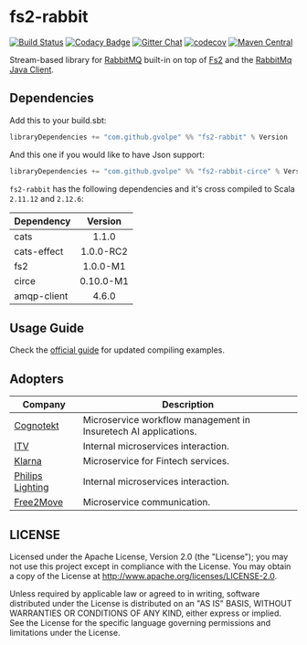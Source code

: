 fs2-rabbit
==========

[![Build Status](https://travis-ci.org/gvolpe/fs2-rabbit.svg?branch=master)](https://travis-ci.org/gvolpe/fs2-rabbit)
[![Codacy Badge](https://api.codacy.com/project/badge/Grade/011c5931cd3945b3a88eb725f18bbf88)](https://www.codacy.com/app/volpegabriel/fs2-rabbit?utm_source=github.com&utm_medium=referral&utm_content=gvolpe/fs2-rabbit&utm_campaign=badger)
[![Gitter Chat](https://badges.gitter.im/fs2-rabbit/fs2-rabbit.svg)](https://gitter.im/fs2-rabbit/fs2-rabbit)
[![codecov](https://codecov.io/gh/gvolpe/fs2-rabbit/branch/master/graph/badge.svg)](https://codecov.io/gh/gvolpe/fs2-rabbit)
[![Maven Central](https://img.shields.io/maven-central/v/com.github.gvolpe/fs2-rabbit_2.12.svg)](http://search.maven.org/#search%7Cga%7C1%7Cfs2-rabbit)


Stream-based library for [RabbitMQ](https://www.rabbitmq.com/) built-in on top of [Fs2](https://github.com/functional-streams-for-scala/fs2) and the [RabbitMq Java Client](https://github.com/rabbitmq/rabbitmq-java-client).

## Dependencies

Add this to your build.sbt:

```scala
libraryDependencies += "com.github.gvolpe" %% "fs2-rabbit" % Version
```

And this one if you would like to have Json support:

```scala
libraryDependencies += "com.github.gvolpe" %% "fs2-rabbit-circe" % Version
```

`fs2-rabbit` has the following dependencies and it's cross compiled to Scala `2.11.12` and `2.12.6`:

| Dependency  | Version    |
| ----------- |:----------:|
| cats        | 1.1.0      |
| cats-effect | 1.0.0-RC2  |
| fs2         | 1.0.0-M1   |
| circe       | 0.10.0-M1  |
| amqp-client | 4.6.0      |

## Usage Guide

Check the [official guide](https://gvolpe.github.io/fs2-rabbit/guide.html) for updated compiling examples.

## Adopters

| Company | Description |
| ------- | ----------- |
| [Cognotekt](http://www.cognotekt.com/en) | Microservice workflow management in Insuretech AI applications. |
| [ITV](https://www.itv.com/) | Internal microservices interaction. |
| [Klarna](https://www.klarna.com/us/) | Microservice for Fintech services. |
| [Philips Lighting](http://www.lighting.philips.com/main/home) | Internal microservices interaction. |
| [Free2Move](https://free2move.com) | Microservice communication. |

## LICENSE

Licensed under the Apache License, Version 2.0 (the "License"); you may not use this project except in compliance with
the License. You may obtain a copy of the License at http://www.apache.org/licenses/LICENSE-2.0.

Unless required by applicable law or agreed to in writing, software distributed under the License is distributed on an
"AS IS" BASIS, WITHOUT WARRANTIES OR CONDITIONS OF ANY KIND, either express or implied. See the License for the specific
language governing permissions and limitations under the License.
